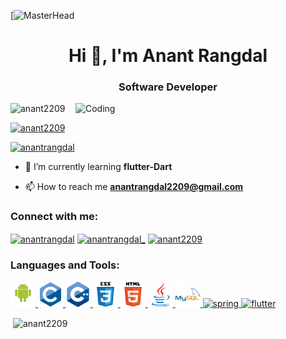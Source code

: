 [![MasterHead](https://1.bp.blogspot.com/-7A4WynwLsMw/XbBpCXG8fHI/AAAAAAAAMt4/uOa1bpLskYgrwGbllhSu2SDj_Mig8SXJQCLcBGAsYHQ/s1600/2000_600px.gif)
<h1 align="center">Hi 👋, I'm Anant Rangdal</h1>
<h3 align="center">Software Developer</h3>
<img align="right" alt="Coding" width="400" src="https://cdn.dribbble.com/users/926537/screenshots/4502924/python-2.gif">

<p align="left"> <img src="https://komarev.com/ghpvc/?username=anant2209&label=Profile%20views&color=0e75b6&style=flat" alt="anant2209" /> </p>

<p align="left"> <a href="https://github.com/ryo-ma/github-profile-trophy"><img src="https://github-profile-trophy.vercel.app/?username=anant2209" alt="anant2209" /></a> </p>

<p align="left"> <a href="https://twitter.com/anantrangdal" target="blank"><img src="https://img.shields.io/twitter/follow/anantrangdal?logo=twitter&style=for-the-badge" alt="anantrangdal" /></a> </p>

- 🌱 I’m currently learning **flutter-Dart**

- 📫 How to reach me **anantrangdal2209@gmail.com**

<h3 align="left">Connect with me:</h3>
<p align="left">
<a href="https://twitter.com/anantrangdal" target="blank"><img align="center" src="https://raw.githubusercontent.com/rahuldkjain/github-profile-readme-generator/master/src/images/icons/Social/twitter.svg" alt="anantrangdal" height="30" width="40" /></a>
<a href="https://instagram.com/anantrangdal_" target="blank"><img align="center" src="https://raw.githubusercontent.com/rahuldkjain/github-profile-readme-generator/master/src/images/icons/Social/instagram.svg" alt="anantrangdal_" height="30" width="40" /></a>
<a href="https://www.leetcode.com/anant2209" target="blank"><img align="center" src="https://raw.githubusercontent.com/rahuldkjain/github-profile-readme-generator/master/src/images/icons/Social/leet-code.svg" alt="anant2209" height="30" width="40" /></a>
</p>

<h3 align="left">Languages and Tools:</h3>
<p align="left"> <a href="https://developer.android.com" target="_blank" rel="noreferrer"> <img src="https://raw.githubusercontent.com/devicons/devicon/master/icons/android/android-original-wordmark.svg" alt="android" width="40" height="40"/> </a> <a href="https://www.cprogramming.com/" target="_blank" rel="noreferrer"> <img src="https://raw.githubusercontent.com/devicons/devicon/master/icons/c/c-original.svg" alt="c" width="40" height="40"/> </a> <a href="https://www.w3schools.com/cpp/" target="_blank" rel="noreferrer"> <img src="https://raw.githubusercontent.com/devicons/devicon/master/icons/cplusplus/cplusplus-original.svg" alt="cplusplus" width="40" height="40"/> </a> <a href="https://www.w3schools.com/css/" target="_blank" rel="noreferrer"> <img src="https://raw.githubusercontent.com/devicons/devicon/master/icons/css3/css3-original-wordmark.svg" alt="css3" width="40" height="40"/> </a> <a href="https://www.w3.org/html/" target="_blank" rel="noreferrer"> <img src="https://raw.githubusercontent.com/devicons/devicon/master/icons/html5/html5-original-wordmark.svg" alt="html5" width="40" height="40"/> </a> <a href="https://www.java.com" target="_blank" rel="noreferrer"> <img src="https://raw.githubusercontent.com/devicons/devicon/master/icons/java/java-original.svg" alt="java" width="40" height="40"/> </a> <a href="https://www.mysql.com/" target="_blank" rel="noreferrer"> <img src="https://raw.githubusercontent.com/devicons/devicon/master/icons/mysql/mysql-original-wordmark.svg" alt="mysql" width="40" height="40"/> </a> <a href="https://spring.io/" target="_blank" rel="noreferrer"> <img src="https://www.vectorlogo.zone/logos/springio/springio-icon.svg" alt="spring" width="40" height="40"/> </a>  <a href="https://www.flutter.dev/" target="_blank" rel="noreferrer"> <img src="[C:/Users/admin/Downloads/flutter-svgrepo-com%20(1).svg](https://www.google.com/url?sa=i&url=https%3A%2F%2Fflutter.dev%2Fbrand&psig=AOvVaw33ku8t-_lTPsroxudSYI7b&ust=1736313913378000&source=images&cd=vfe&opi=89978449&ved=0CBEQjRxqFwoTCKChn8Pv4ooDFQAAAAAdAAAAABAE)" alt="flutter" width="40" height="40"/> </a> </p>

<p>&nbsp;<img align="center" src="https://github-readme-stats.vercel.app/api?username=anant2209&show_icons=true&locale=en" alt="anant2209" /></p>
